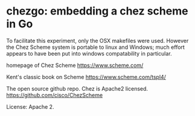 chezgo: embedding a chez scheme in Go
======

To facilitate this experiment, only the OSX makefiles were used. However
the Chez Scheme system is portable to linux and Windows; much effort
appears to have been put into windows compatability in particular.

homepage of Chez Scheme
https://www.scheme.com/

Kent's classic book on Scheme
https://www.scheme.com/tspl4/

The open source github repo. Chez is Apache2 licensed.
https://github.com/cisco/ChezScheme

License: Apache 2.
